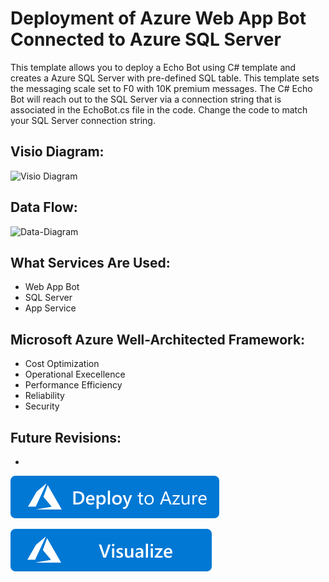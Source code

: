 # Deployment of Azure Web App Bot Connected to Azure SQL Server


This template allows you to deploy a Echo Bot using C# template and creates a Azure SQL Server with pre-defined SQL table. This template sets the messaging scale set to F0 with 10K premium messages. The C# Echo Bot will reach out to the SQL Server via a connection string that is associated in the EchoBot.cs file in the code. Change the code to match your SQL Server connection string.

## Visio Diagram:
![Visio Diagram](https://user-images.githubusercontent.com/57882033/116955082-9533c280-ac5f-11eb-9eeb-b7520e39b980.jpeg)



## Data Flow:
![Data-Diagram](https://user-images.githubusercontent.com/57882033/116953794-2a34bc80-ac5c-11eb-8c38-bc888731c070.jpeg)

## What Services Are Used:
 - Web App Bot
 - SQL Server
 - App Service

## Microsoft Azure Well-Architected Framework:
 - Cost Optimization
 - Operational Execellence
 - Performance Efficiency
 - Reliability
 - Security

## Future Revisions:
 - 


[![Deploy To Azure](https://raw.githubusercontent.com/Azure/azure-quickstart-templates/master/1-CONTRIBUTION-GUIDE/images/deploytoazure.svg?sanitize=true)](https://portal.azure.com/#create/Microsoft.Template/uri/https%3A%2F%2Fraw.githubusercontent.com%2FAJSolis01%2FAzure-Bot-to-SQL%2Fmain%2Fazuredeploytemplate.json)  


[![Visualize](https://raw.githubusercontent.com/Azure/azure-quickstart-templates/master/1-CONTRIBUTION-GUIDE/images/visualizebutton.svg?sanitize=true)](http://armviz.io/#/?load=https%3A%2F%2Fraw.githubusercontent.com%2FAzure%2Fazure-quickstart-templates%2Fmaster%2F201-vmss-linux-jumpbox%2Fazuredeploy.json)
